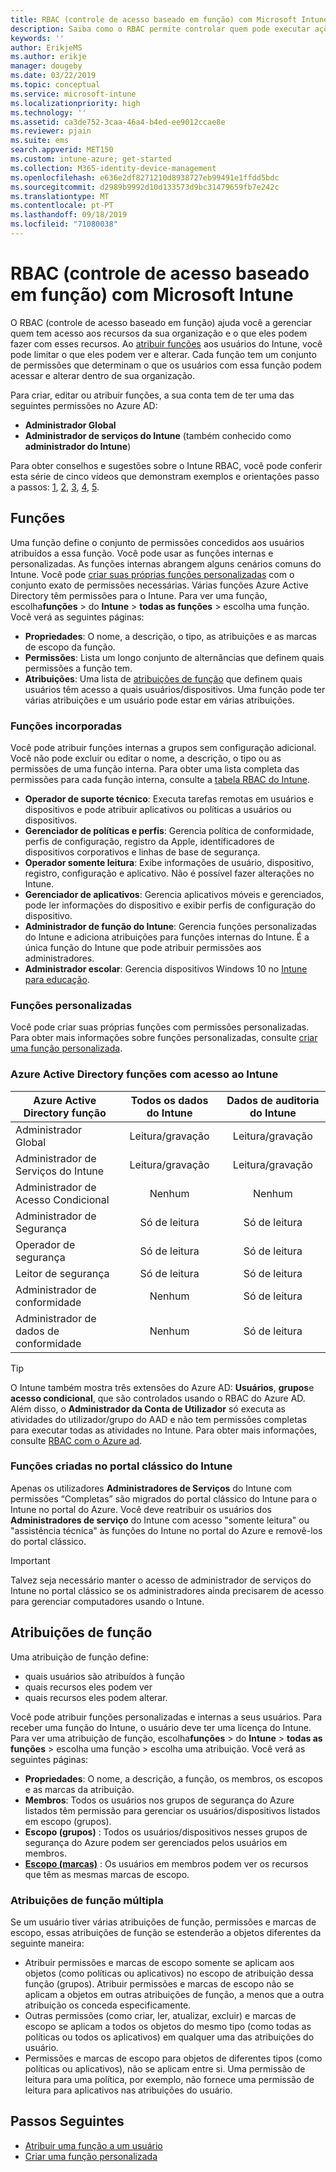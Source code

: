 ```yaml
---
title: RBAC (controle de acesso baseado em função) com Microsoft Intune
description: Saiba como o RBAC permite controlar quem pode executar ações e fazer alterações em Microsoft Intune.
keywords: ''
author: ErikjeMS
ms.author: erikje
manager: dougeby
ms.date: 03/22/2019
ms.topic: conceptual
ms.service: microsoft-intune
ms.localizationpriority: high
ms.technology: ''
ms.assetid: ca3de752-3caa-46a4-b4ed-ee9012ccae8e
ms.reviewer: pjain
ms.suite: ems
search.appverid: MET150
ms.custom: intune-azure; get-started
ms.collection: M365-identity-device-management
ms.openlocfilehash: e636e2df8271210d8938727eb99491e1ffdd5bdc
ms.sourcegitcommit: d2989b9992d10d133573d9bc31479659fb7e242c
ms.translationtype: MT
ms.contentlocale: pt-PT
ms.lasthandoff: 09/18/2019
ms.locfileid: "71080038"
---
```

# <a name="role-based-access-control-rbac-with-microsoft-intune"></a>RBAC (controle de acesso baseado em função) com Microsoft Intune

O RBAC (controle de acesso baseado em função) ajuda você a gerenciar quem tem acesso aos recursos da sua organização e o que eles podem fazer com esses recursos.  Ao [atribuir funções](assign-role.md) aos usuários do Intune, você pode limitar o que eles podem ver e alterar. Cada função tem um conjunto de permissões que determinam o que os usuários com essa função podem acessar e alterar dentro de sua organização.

Para criar, editar ou atribuir funções, a sua conta tem de ter uma das seguintes permissões no Azure AD:
- **Administrador Global**
- **Administrador de serviços do Intune** (também conhecido como **administrador do Intune**)

Para obter conselhos e sugestões sobre o Intune RBAC, você pode conferir esta série de cinco vídeos que demonstram exemplos e orientações passo a passos: [1](https://www.youtube.com/watch?v=5deXLMLcnKY), [2](https://www.youtube.com/watch?v=38dnMBLuxbQ), [3](https://www.youtube.com/watch?v=6vqg9cAkMbY), [4](https://www.youtube.com/watch?v=5yOLajFFMHE), [5](https://www.youtube.com/watch?v=P5DDvsSF4Wk).

## <a name="roles"></a>Funções
Uma função define o conjunto de permissões concedidos aos usuários atribuídos a essa função.
Você pode usar as funções internas e personalizadas. As funções internas abrangem alguns cenários comuns do Intune. Você pode [criar suas próprias funções personalizadas](create-custom-role.md) com o conjunto exato de permissões necessárias. Várias funções Azure Active Directory têm permissões para o Intune.
Para ver uma função, escolha**funções** > do **Intune** > **todas as funções** > escolha uma função. Você verá as seguintes páginas:

- **Propriedades**: O nome, a descrição, o tipo, as atribuições e as marcas de escopo da função. 
- **Permissões**: Lista um longo conjunto de alternâncias que definem quais permissões a função tem.
- **Atribuições**: Uma lista de [atribuições de função]( assign-role.md) que definem quais usuários têm acesso a quais usuários/dispositivos. Uma função pode ter várias atribuições e um usuário pode estar em várias atribuições.

### <a name="built-in-roles"></a>Funções incorporadas
Você pode atribuir funções internas a grupos sem configuração adicional. Você não pode excluir ou editar o nome, a descrição, o tipo ou as permissões de uma função interna. Para obter uma lista completa das permissões para cada função interna, consulte a [tabela RBAC do Intune](https://gallery.technet.microsoft.com/Intune-RBAC-table-2e3c9a1a).

- **Operador de suporte técnico**: Executa tarefas remotas em usuários e dispositivos e pode atribuir aplicativos ou políticas a usuários ou dispositivos.
- **Gerenciador de políticas e perfis**: Gerencia política de conformidade, perfis de configuração, registro da Apple, identificadores de dispositivos corporativos e linhas de base de segurança.
- **Operador somente leitura**: Exibe informações de usuário, dispositivo, registro, configuração e aplicativo. Não é possível fazer alterações no Intune.
- **Gerenciador de aplicativos**: Gerencia aplicativos móveis e gerenciados, pode ler informações do dispositivo e exibir perfis de configuração do dispositivo.
- **Administrador de função do Intune**: Gerencia funções personalizadas do Intune e adiciona atribuições para funções internas do Intune. É a única função do Intune que pode atribuir permissões aos administradores.
- **Administrador escolar**: Gerencia dispositivos Windows 10 no [Intune para educação](introduction-intune-education.md).

### <a name="custom-roles"></a>Funções personalizadas
Você pode criar suas próprias funções com permissões personalizadas. Para obter mais informações sobre funções personalizadas, consulte [criar uma função personalizada](create-custom-role.md).

### <a name="azure-active-directory-roles-with-intune-access"></a>Azure Active Directory funções com acesso ao Intune
| Azure Active Directory função | Todos os dados do Intune | Dados de auditoria do Intune |
| --- | :---: | :---: |
| Administrador Global | Leitura/gravação | Leitura/gravação |
| Administrador de Serviços do Intune | Leitura/gravação | Leitura/gravação |
| Administrador de Acesso Condicional | Nenhum | Nenhum |
| Administrador de Segurança | Só de leitura | Só de leitura |
| Operador de segurança | Só de leitura | Só de leitura |
| Leitor de segurança | Só de leitura | Só de leitura |
| Administrador de conformidade | Nenhum | Só de leitura |
| Administrador de dados de conformidade | Nenhum | Só de leitura |

> [!TIP]
> O Intune também mostra três extensões do Azure AD: **Usuários**, **grupos**e **acesso condicional**, que são controlados usando o RBAC do Azure AD. Além disso, o **Administrador da Conta de Utilizador** só executa as atividades do utilizador/grupo do AAD e não tem permissões completas para executar todas as atividades no Intune. Para obter mais informações, consulte [RBAC com o Azure ad](https://docs.microsoft.com/azure/active-directory/active-directory-assign-admin-roles).
### <a name="roles-created-in-the-intune-classic-portal"></a>Funções criadas no portal clássico do Intune
Apenas os utilizadores **Administradores de Serviços** do Intune com permissões “Completas” são migrados do portal clássico do Intune para o Intune no portal do Azure. Você deve reatribuir os usuários dos **Administradores de serviço** do Intune com acesso "somente leitura" ou "assistência técnica" às funções do Intune no portal do Azure e removê-los do portal clássico.
> [!IMPORTANT]
> Talvez seja necessário manter o acesso de administrador de serviços do Intune no portal clássico se os administradores ainda precisarem de acesso para gerenciar computadores usando o Intune.

## <a name="role-assignments"></a>Atribuições de função
Uma atribuição de função define:

- quais usuários são atribuídos à função
- quais recursos eles podem ver
- quais recursos eles podem alterar.

Você pode atribuir funções personalizadas e internas a seus usuários. Para receber uma função do Intune, o usuário deve ter uma licença do Intune.
Para ver uma atribuição de função, escolha**funções** > do **Intune** > **todas as funções** > escolha uma função > escolha uma atribuição. Você verá as seguintes páginas:

- **Propriedades**: O nome, a descrição, a função, os membros, os escopos e as marcas da atribuição.
- **Membros**: Todos os usuários nos grupos de segurança do Azure listados têm permissão para gerenciar os usuários/dispositivos listados em escopo (grupos).
- **Escopo (grupos)** : Todos os usuários/dispositivos nesses grupos de segurança do Azure podem ser gerenciados pelos usuários em membros.
- **[Escopo (marcas)](scope-tags.md)** : Os usuários em membros podem ver os recursos que têm as mesmas marcas de escopo.

### <a name="multiple-role-assignments"></a>Atribuições de função múltipla
Se um usuário tiver várias atribuições de função, permissões e marcas de escopo, essas atribuições de função se estenderão a objetos diferentes da seguinte maneira:

- Atribuir permissões e marcas de escopo somente se aplicam aos objetos (como políticas ou aplicativos) no escopo de atribuição dessa função (grupos). Atribuir permissões e marcas de escopo não se aplicam a objetos em outras atribuições de função, a menos que a outra atribuição os conceda especificamente.
- Outras permissões (como criar, ler, atualizar, excluir) e marcas de escopo se aplicam a todos os objetos do mesmo tipo (como todas as políticas ou todos os aplicativos) em qualquer uma das atribuições do usuário.
- Permissões e marcas de escopo para objetos de diferentes tipos (como políticas ou aplicativos), não se aplicam entre si. Uma permissão de leitura para uma política, por exemplo, não fornece uma permissão de leitura para aplicativos nas atribuições do usuário.

## <a name="next-steps"></a>Passos Seguintes
- [Atribuir uma função a um usuário](assign-role.md)
- [Criar uma função personalizada](create-custom-role.md)
